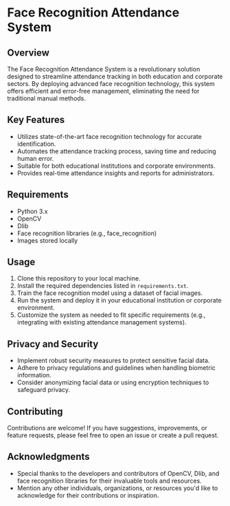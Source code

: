 # Face Recognition Attendance System

## Overview
The Face Recognition Attendance System is a revolutionary solution designed to streamline attendance tracking in both education and corporate sectors. By deploying advanced face recognition technology, this system offers efficient and error-free management, eliminating the need for traditional manual methods.

## Key Features
- Utilizes state-of-the-art face recognition technology for accurate identification.
- Automates the attendance tracking process, saving time and reducing human error.
- Suitable for both educational institutions and corporate environments.
- Provides real-time attendance insights and reports for administrators.

## Requirements
- Python 3.x
- OpenCV
- Dlib
- Face recognition libraries (e.g., face_recognition)
- Images stored locally

## Usage
1. Clone this repository to your local machine.
2. Install the required dependencies listed in `requirements.txt`.
3. Train the face recognition model using a dataset of facial images.
4. Run the system and deploy it in your educational institution or corporate environment.
5. Customize the system as needed to fit specific requirements (e.g., integrating with existing attendance management systems).

## Privacy and Security
- Implement robust security measures to protect sensitive facial data.
- Adhere to privacy regulations and guidelines when handling biometric information.
- Consider anonymizing facial data or using encryption techniques to safeguard privacy.

## Contributing
Contributions are welcome! If you have suggestions, improvements, or feature requests, please feel free to open an issue or create a pull request.

## Acknowledgments
- Special thanks to the developers and contributors of OpenCV, Dlib, and face recognition libraries for their invaluable tools and resources.
- Mention any other individuals, organizations, or resources you'd like to acknowledge for their contributions or inspiration.

